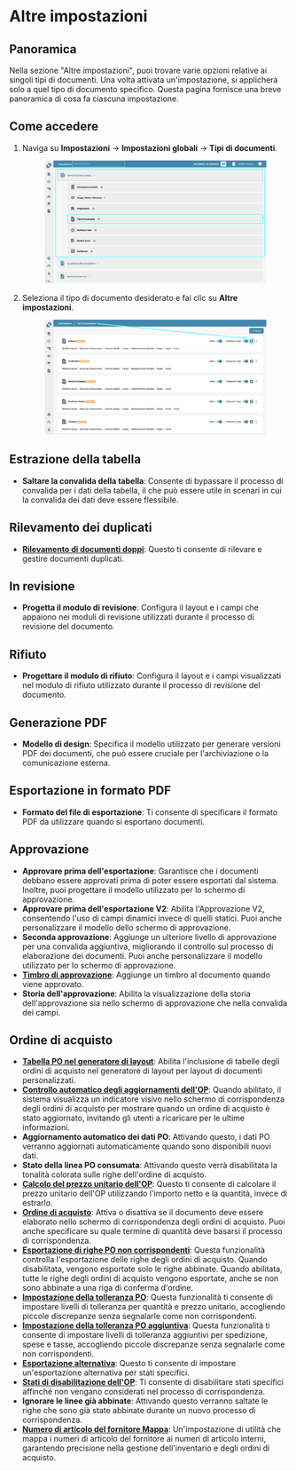 # Altre impostazioni

## Panoramica

Nella sezione "Altre impostazioni", puoi trovare varie opzioni relative ai singoli tipi di documenti. Una volta attivata un'impostazione, si applicherà solo a quel tipo di documento specifico. Questa pagina fornisce una breve panoramica di cosa fa ciascuna impostazione.

## Come accedere

1.  Naviga su **Impostazioni** -> **Impostazioni globali** -> **Tipi di documenti**.

    <figure><img src="../../../../../.gitbook/assets/Calculate_PO_unit_price_1_it.png" alt=""><figcaption></figcaption></figure>
2.  Seleziona il tipo di documento desiderato e fai clic su **Altre impostazioni**.

    <figure><img src="../../../../../.gitbook/assets/Calculate_PO_unit_price_2_it.png" alt=""><figcaption></figcaption></figure>

## Estrazione della tabella

* **Saltare la convalida della tabella**: Consente di bypassare il processo di convalida per i dati della tabella, il che può essere utile in scenari in cui la convalida dei dati deve essere flessibile.

## Rilevamento dei duplicati

* [**Rilevamento di documenti doppi**](duplicate-document-handling.md): Questo ti consente di rilevare e gestire documenti duplicati.

## In revisione

* **Progetta il modulo di revisione**: Configura il layout e i campi che appaiono nei moduli di revisione utilizzati durante il processo di revisione del documento.

## Rifiuto

* **Progettare il modulo di rifiuto**: Configura il layout e i campi visualizzati nel modulo di rifiuto utilizzato durante il processo di revisione del documento.

## Generazione PDF

* **Modello di design**: Specifica il modello utilizzato per generare versioni PDF dei documenti, che può essere cruciale per l'archiviazione o la comunicazione esterna.

## Esportazione in formato PDF

* **Formato del file di esportazione**: Ti consente di specificare il formato PDF da utilizzare quando si esportano documenti.

## Approvazione

* **Approvare prima dell'esportazione**: Garantisce che i documenti debbano essere approvati prima di poter essere esportati dal sistema. Inoltre, puoi progettare il modello utilizzato per lo schermo di approvazione.
* **Approvare prima dell'esportazione V2**: Abilita l'Approvazione V2, consentendo l'uso di campi dinamici invece di quelli statici. Puoi anche personalizzare il modello dello schermo di approvazione.
* **Seconda approvazione**: Aggiunge un ulteriore livello di approvazione per una convalida aggiuntiva, migliorando il controllo sul processo di elaborazione dei documenti. Puoi anche personalizzare il modello utilizzato per lo schermo di approvazione.
* [**Timbro di approvazione**](approval/approval-stamp.md): Aggiunge un timbro al documento quando viene approvato.
* **Storia dell'approvazione**: Abilita la visualizzazione della storia dell'approvazione sia nello schermo di approvazione che nella convalida dei campi.

## Ordine di acquisto

* [**Tabella PO nel generatore di layout**](purchase-order/po-table-in-layout-builder.md): Abilita l'inclusione di tabelle degli ordini di acquisto nel generatore di layout per layout di documenti personalizzati.
* [**Controllo automatico degli aggiornamenti dell'OP**](purchase-order/auto-check-for-po-updates.md): Quando abilitato, il sistema visualizza un indicatore visivo nello schermo di corrispondenza degli ordini di acquisto per mostrare quando un ordine di acquisto è stato aggiornato, invitando gli utenti a ricaricare per le ultime informazioni.
* **Aggiornamento automatico dei dati PO**: Attivando questo, i dati PO verranno aggiornati automaticamente quando sono disponibili nuovi dati.
* **Stato della linea PO consumata**: Attivando questo verrà disabilitata la tonalità colorata sulle righe dell'ordine di acquisto.
* [**Calcolo del prezzo unitario dell'OP**](purchase-order/calculate-po-unit-price.md): Questo ti consente di calcolare il prezzo unitario dell'OP utilizzando l'importo netto e la quantità, invece di estrarlo.
* [**Ordine di acquisto**](purchase-order/purchase-order.md): Attiva o disattiva se il documento deve essere elaborato nello schermo di corrispondenza degli ordini di acquisto. Puoi anche specificare su quale termine di quantità deve basarsi il processo di corrispondenza.
* [**Esportazione di righe PO non corrispondenti**](purchase-order/export-not-matched-po-lines.md): Questa funzionalità controlla l'esportazione delle righe degli ordini di acquisto. Quando disabilitata, vengono esportate solo le righe abbinate. Quando abilitata, tutte le righe degli ordini di acquisto vengono esportate, anche se non sono abbinate a una riga di conferma d'ordine.
* [**Impostazione della tolleranza PO**](purchase-order/purchase-order-tolerance-settings-additional-purchase-order-tolerance.md): Questa funzionalità ti consente di impostare livelli di tolleranza per quantità e prezzo unitario, accogliendo piccole discrepanze senza segnalarle come non corrispondenti.
* [**Impostazione della tolleranza PO aggiuntiva**](purchase-order/purchase-order-tolerance-settings-additional-purchase-order-tolerance.md#impostazione-per-configurare-le-ulteriori-impostazioni-di-tolleranza-per-gli-ordini-di-acquisto): Questa funzionalità ti consente di impostare livelli di tolleranza aggiuntivi per spedizione, spese e tasse, accogliendo piccole discrepanze senza segnalarle come non corrispondenti.
* [**Esportazione alternativa**](purchase-order/alternate-export.md): Questo ti consente di impostare un'esportazione alternativa per stati specifici.
* [**Stati di disabilitazione dell'OP**](purchase-order/purchase-order-disable-statuses.md): Ti consente di disabilitare stati specifici affinché non vengano considerati nel processo di corrispondenza.
* **Ignorare le linee già abbinate**: Attivando questo verranno saltate le righe che sono già state abbinate durante un nuovo processo di corrispondenza.
* [**Numero di articolo del fornitore Mappa**](purchase-order/supplier-item-number-map-admin-documentation.md): Un'impostazione di utilità che mappa i numeri di articolo del fornitore ai numeri di articolo interni, garantendo precisione nella gestione dell'inventario e degli ordini di acquisto.
